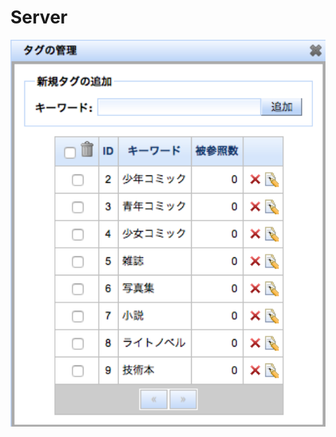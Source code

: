 Server
==============
<img src='https://raw.githubusercontent.com/burton999dev/ComicCafeHelp/master/images/ja/server/Tag.png' width='800px'/>
